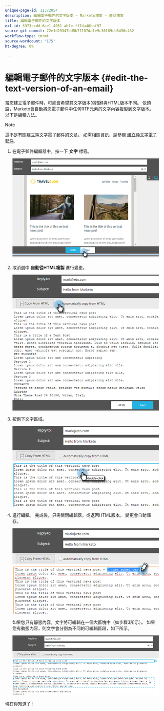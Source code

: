 ```yaml
---
unique-page-id: 11372054
description: 編輯電子郵件的文字版本 — Marketo檔案 — 產品檔案
title: 編輯電子郵件的文字版本
exl-id: 6973ccdd-6ae1-4051-ab7e-ff7da40baf97
source-git-commit: 72e1d29347bd5b77107da1e9c30169cb6490c432
workflow-type: tm+mt
source-wordcount: '175'
ht-degree: 0%

---
```


# 編輯電子郵件的文字版本 {#edit-the-text-version-of-an-email}

當您建立電子郵件時，可能會希望其文字版本的措辭與HTML版本不同。 依預設，Marketo會自動將您電子郵件中任何RTF元素的文字內容複製到文字版本。 以下是編輯方法。

>[!NOTE]
>
>這不是有關建立純文字電子郵件的文章。 如需相關資訊，請參閱 [建立純文字電子郵件](/help/marketo/product-docs/email-marketing/general/creating-an-email/create-a-text-only-email.md).

1. 在電子郵件編輯器中，按一下 **文字** 標籤。

   ![](assets/one-5.png)

1. 取消選中 **自動從HTML複製** 進行變更。

   ![](assets/two-5.png)

1. 按兩下文字區域。

   ![](assets/three-4.png)

1. 進行編輯。 完成後，只需關閉編輯器，或返回HTML版本。 變更會自動儲存。

   ![](assets/four-4.png)

   如果您只有靜態內容，文字將可編輯在一個大區塊中（如步驟3所示）。 如果您有動態內容，則文字會分割為不同的可編輯區段，如下所示。

   ![](assets/five-3.png)

現在你知道了！
